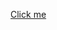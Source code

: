 
<a href="[https://example.com](https://1nam.github.io/Robot_Art_Blog)" target="_blank">Click me</a>
